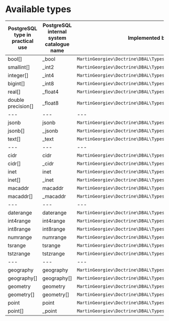 # Available types

| PostgreSQL type in practical use | PostgreSQL internal system catalogue name | Implemented by |
|---|---|---|
| bool[] | _bool | `MartinGeorgiev\Doctrine\DBAL\Types\BooleanArray` |
| smallint[] | _int2 | `MartinGeorgiev\Doctrine\DBAL\Types\SmallIntArray` |
| integer[] | _int4 | `MartinGeorgiev\Doctrine\DBAL\Types\IntegerArray` |
| bigint[] | _int8 | `MartinGeorgiev\Doctrine\DBAL\Types\BigIntArray` |
| real[] | _float4 | `MartinGeorgiev\Doctrine\DBAL\Types\RealArray` |
| double precision[] | _float8 | `MartinGeorgiev\Doctrine\DBAL\Types\DoublePrecisionArray` |
|---|---|---|
| jsonb | jsonb | `MartinGeorgiev\Doctrine\DBAL\Types\Jsonb` |
| jsonb[] | _jsonb | `MartinGeorgiev\Doctrine\DBAL\Types\JsonbArray` |
| text[] | _text | `MartinGeorgiev\Doctrine\DBAL\Types\TextArray` |
|---|---|---|
| cidr | cidr | `MartinGeorgiev\Doctrine\DBAL\Types\Cidr` |
| cidr[] | _cidr | `MartinGeorgiev\Doctrine\DBAL\Types\CidrArray` |
| inet | inet | `MartinGeorgiev\Doctrine\DBAL\Types\Inet` |
| inet[] | _inet | `MartinGeorgiev\Doctrine\DBAL\Types\InetArray` |
| macaddr | macaddr | `MartinGeorgiev\Doctrine\DBAL\Types\Macaddr` |
| macaddr[] | _macaddr | `MartinGeorgiev\Doctrine\DBAL\Types\MacaddrArray` |
|---|---|---|
| daterange | daterange | `MartinGeorgiev\Doctrine\DBAL\Types\DateRange` |
| int4range | int4range | `MartinGeorgiev\Doctrine\DBAL\Types\Int4Range` |
| int8range | int8range | `MartinGeorgiev\Doctrine\DBAL\Types\Int8Range` |
| numrange | numrange | `MartinGeorgiev\Doctrine\DBAL\Types\NumRange` |
| tsrange | tsrange | `MartinGeorgiev\Doctrine\DBAL\Types\TsRange` |
| tstzrange | tstzrange | `MartinGeorgiev\Doctrine\DBAL\Types\TstzRange` |
|---|---|---|
| geography | geography | `MartinGeorgiev\Doctrine\DBAL\Types\Geography` |
| geography[] | geography[] | `MartinGeorgiev\Doctrine\DBAL\Types\GeographyArray` |
| geometry | geometry | `MartinGeorgiev\Doctrine\DBAL\Types\Geometry` |
| geometry[] | geometry[] | `MartinGeorgiev\Doctrine\DBAL\Types\GeometryArray` |
| point | point | `MartinGeorgiev\Doctrine\DBAL\Types\Point` |
| point[] | _point | `MartinGeorgiev\Doctrine\DBAL\Types\PointArray` |
